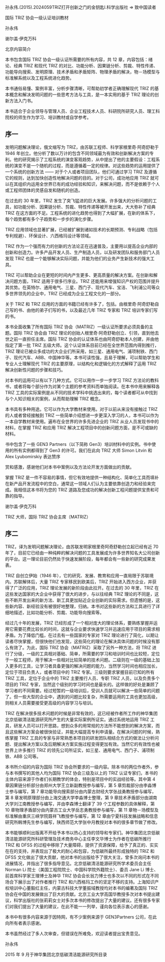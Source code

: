 孙永伟.(2015).2024059TRIZ打开创新之门的金钥匙I.科学出版社 => 致中国读者

国际 TRIZ 协会一级认证培训教材

孙永伟

谢尔盖·伊克万科

北京内容简介

本书包含国际 TRIZ 协会一级认证所需要的所有内容，共 12 章，内容包括：绪论、经典 TRIZ 和现代 TRIZ 的对比、功能分析、因果链分析、剪裁、特性传递、功能导向搜索、发明原理、技术矛盾和矛盾矩阵、物理矛盾的解决，物－场模型与标准解系统以及工程系统进化趋势。

本书通俗易懂、案例丰富，分析步骤清晰，可帮助初学者正确理解现代 TRIZ 的基本概念和解决发明问题的一些思考方法与工具，是一本实用的基于 TRIZ 理论的创新方法入门书。

本书适合于企业领导与管理人员、企业工程技术人员、科研院所研究人员、理工科院校的师生作为学习、培训教材或自学参考。

## 序一

发明问题解决理论，俄文缩写为 TRIZ，由苏联工程师、科学家根里奇·阿奇舒勒于 1946 年创立。他分析了数以万计的包含不同领域最为有效和创新解决方案的专利。他的研究揭示了工程系统的演变客观趋势，从中提出了他的主要假设：工程系统的演变不是一个随机的过程，而是遵循着一定的规律。对这些趋势的运用提供了一个系统的创新方法 —— 对于个人或者项目团队，他们可通过学习 TRIZ 及遵循它的规则，达到加快创造性地解决问题的目的。对于公司，成功地应用 TRIZ 就可以在其组织内运用全世界已有的成功经验和知识，来解决问题，而不是依赖于个人或工程师团体的灵感自发和随机的创造。

在过去的 30 年里，TRIZ 发生了突飞猛进的巨大发展。许多强大的分析问题的工具，如功能分析、因果链分析、剪裁、特性传递等被开发出来，大大弥补了经典 TRIZ 在这方面的不足。工程系统的进化趋势也得到了大幅扩展，在新的体系下，每个趋势都有多个子趋势和一步步的演化步骤。

TRIZ 应用领域也显著扩展，已经被扩展到诸如技术的长期预测、专利战略（包括专利规避）、环保设计、六西格玛设计等领域。

TRIZ 作为一个强而有力的创新的方法论正在迅速普及，主要用以提高企业内部的创新和创造力。许多产品开发人员、生产制造人员，以及研发团队和服务部门人员发现 TRIZ 也是一个能够解决实际问题，并能为他们的业务产生新技术的强大工具。

TRIZ 可以帮助企业在更短的时间内产生更多、更高质量的解决方案。在创新和解决问题方面，TRIZ 适用于很多行序业。TRIZ 还能用来增强知识产权的范围并提升其优势。在英特尔、通用电气、三星、西门子、现代汽车、宝洁、飞利浦公司等众多世界领先的企业中，TRIZ 已经成为企业工程文化的一部分。

关于 TRIZ 和 TRIZ 应用的方面的书籍已经有许多了，包括。由根里奇·阿奇舒勒自己写的书、由他的弟子们写的书，以及最近几年 TRIZ 专家和 TRIZ 培训专家们写的书。

本书全面收集了所有国际 TRIZ 协会（MATRIZ）一级认证所要求必须具备的主题。国际 TRIZ 协会由 TRIZ 理论的创始人根里奇·阿奇舒勒创立、引领，直到他去世之前一直担任主席。国际 TRIZ 协会的认证体系也由阿奇舒勒本人创建，并由他指定了第一批 TRIZ 五级大师。这个认证体系目前已经在全世界范围内得到推行，TRIZ 理论已被众多成功的大企业们所采用，如三星、通用电气、浦项制铁、西门子、现代汽车、ABB、中国神华等。本书可读性强，且易于理解，可以帮助学生和专业人士理解现代 TRIZ 的主要原理，以结构化和逻辑化的方式解释了运用 TRIZ 解决创新性问题的步骤和技巧。

对本书的运用可以有以下几种方式。它可以用作一步一步学习 TRIZ 方法论的教科书，或者将每个部分作为对某个主题的参考资料而单独阅读。在本书中用来解释各 TRIZ 工具的实际案例是从不同的技术学科中挑选出来的，每个读者都可从中找到与个人知识相关的案例，从而帮助理解 TRIZ 概念。

本书具有多种用途。它可以作为大学教材来使用。对于以前从来没有接触过 TRIZ 的人或者曾经接触到 TRIZ 一些简单介绍想进一步更深入学习的人，本书可以作为一本自学教材来使用。遍布在全世界的许多先进企业的 TRIZ 从业人员发现书中的材料，在掌握 TRIZ 和应用 TRIZ 解决工程项目中的创新问题方面，是不可或缺的材料。

书中包含了一些 GEN3 Partners（以下简称 Gen3）培训材料中的实例。书中使用的所有实例都得到了 Gen3 的许可。我们在此向 TRIZ 大师 Simon Litvin 和 Alex Lyubomirskiy 表达赞序

赏和感激，感谢他们对本书中案例以及方法论开发方面做出的贡献。

掌握 TRIZ 是一件不容易的事情，但它有效地提供一种结构化、简单化工具而填补在新产品开发流程中的空白，通常这一领域人们认为主要依靠创造力和经验来完成。我相信这本书将为您的 TRIZ 道路及您成功的解决创新工程问题提供宝贵和可靠的指导。

谢尔盖·伊克万科

TRIZ 大师，国际 TRIZ 协会主席（MATRIZ）

## 序二

TRIZ，译为发明问题解决理论，由苏联发明家根里奇阿奇舒勒创立起已经有近 70 年了，目前它已经由一种纯粹的解决问题的工具发展成为许多世界知名大公司创新的平台。这一理论目前仍然处于快速发展阶段，每年都会有一些新的研究成果发表。

TRIZ 自创立伊始（1946 年），它的研究、发展、教育和应用一直局限于苏联境内。苏联解体后，大量 TRIZ 专家移民到欧美后，TRIZ 开始进入西方企业，并获得了广泛的应用，TRIZ 理论发展的新阶段由此拉开。在过去的 30 年里，TRIZ 在这些发达国家的大企业中获得了很大的进步，与以往经典 TRIZ 理论的不同是，这些不断开发出来的新方法、新工具更加贴近企业创新的实际需求。但遗憾的是，这些新内容、新经验没有被很好地整理，归纳。本书对这些新的方法和工具进行了详细地描述，比如功能分析、剪裁、功能导向搜索等。

经过几十年的发展，TRIZ 已经形成了一个相对庞大的理论体系，要熟练掌握并运用它需要花费比较长的时间，这就与企业要求快速学习并迅速应用于项目的需求相矛盾。为了降低门槛，在过去有一些国家的专家对 TRIZ 理论进行了简化，以期让读者尽快掌握，但很快他们也发现，这些简化的理论在解决具体问题的时候没有那么有效了。为此，国际 TRIZ 协会（MATRIZ）采取了另外一种方法，将 TRIZ 进行了分级，一级的工具相对基础、简单，所需要的学习和培训时间也比较短，定位于一般工程师，用于解决一些相对比较简单的技术问题。二级则在一级的基础上加入更多的工具，让学习者具备更强的解决问题的能力，当然学习时间也相应加长，定位于项目负责人，或者项目中的 TRIZ 专家。三级则要求掌握目前已知的所有 TRIZ 工具，定位于企业中的 TRIZ 主要推行人员、专职 TRIZ 人员，以及负责多个项目的 TRIZ 专家，当然这个级别的学习时间也是最长的。这样做的好处是兼顾了学习者的不同需要。经过短暂的一级培训后，受训人员就可以解决一些简单的问题了。但一些大型的企业中，遇到的问题比较复杂，所需要运用的工具也更加高级，则相关人员需要接受更高级的内容学习与培训。

TRIZ 在解决很多技术问题的时候是非常有效的，这已经被作者所工作的神华集团北京低碳清洁能源研究所产生的大量实际案例所证实。通过系统地运用 TRIZ 工具，研发人员可以打开思路，想到众多的用常规的方法所不能想到的解决方案，而且这些解决方案会被很快验证，并能大幅提高专利申请量。在解决问题的时候，熟练掌握 TRIZ 工具的专家与非常熟悉本项目的研发团队相结合方式的做法让分析问题、提出解决方案以及后期解决方案实施过程变得更加有效。当然它的有效性也被世界上许多推行 TRIZ 的领先公司所证实，如三星、通用电气、西门子、浦项制铁、ABB 公司等。

本书所介绍的内容为国际 TRIZ 协会所要求的一级内容。除本书的两位作者外，参与本书撰写的其他人均为国际 TRIZ 协会三级及以上的 TRIZ 认证专家们，本书的主体内容来源于作者们长期教学的体会，特别是项目中的实战经验等。其中第 4 章因果链分析部分由郑州大学王立新副教授参与编写，第 5 章剪裁部分由李淼博士参与编写，第 7 章功能导向搜索部分由内蒙古财经大学张战勇教授参与编写，第 8 章发明原理部分由上海交通大学李淼博士整理，第 9 章技术矛盾部分由湖南大学刘江南教授参与编写，并由李森博士翻译了 39 个工程参数的具体解释，第 10 章物理矛盾部分由内蒙古工业大学岳志勇教授参与编写，第 11 章物－场模型及标准解由重庆三峡学院聂祥飞教授参与编写，第 12 章由宁夏科技发展战略和信息研究所韩博先生参与编写，陕西师范大学张中月教授对本书的很多章节做了修改。

本书能够顺利出版离不开给予本书以热心支持的领导和专家们。神华集团北京低碳清洁能源研究所科研管理及技术商务中心主任李文华博士为作者在低碳所推行 TRIZ 和 DFSS 的过程中移除了大量障碍，提供了资源保障，给予了真正的、实实在在的支持，并表现出了极大的耐心和包容，为低碳所最终形成独特的 TRIZ 和 DFSS 文化做出了很大贡献，他对本书的出版给予了很大关注，曾多次询问本书的进展情况，并指出了很多指导意见。北京低碳清洁能源研究所学术委员会主任 Norman Li 院士（美国工程院院士、中国科学院外籍院士）、委员 Jane Li 博士、前首席科学家王理博士及神华 TRIZ 协会会长翁力博士也多次以不同的形式在不同场合下展示出了对作者推行 TRIZ 和六西格玛工作的坚定不移的支持。上海知识产权培训中心董毅红主任，内蒙古科技大学董振域教授均对本书的编著及国际 TRIZ 协会在中国的发展做出了巨大的贡献。北京工业大学高国华教授多次对本书提出建议，科学出版社的张莉莉女士对多次本书的修改提出了大量的建议。还有很多专家们对我们提出了大量的建议，在此不能一一列举，谨向各位表示衷心的感谢。

本书中有很多内容来源于因特网，有不少案例来源于 GEN3Partners 公司，在此向所有者表示感谢。

本书虽然经过了多人次审查，但错误在所难免，欢迎读者提出宝贵意见。

孙永伟

2015 年 9 月于神华集团北京低碳清洁能源研究所目录